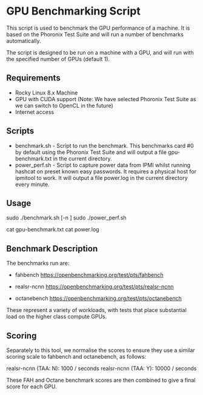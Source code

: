 GPU Benchmarking Script
=======================

This script is used to benchmark the GPU performance of a machine. It is
based on the Phoronix Test Suite and will run a number of benchmarks automatically.

The script is designed to be run on a machine with a GPU, and will
run with the specified number of GPUs (default 1).

Requirements
------------

- Rocky Linux 8.x Machine
- GPU with CUDA support  (Note: We have selected Phoronix Test Suite as we can switch to OpenCL in the future)
- Internet access

Scripts
-------

- benchmark.sh - Script to run the benchmark. This benchmarks card #0 by default using the Phoronix Test Suite and will output a file gpu-benchmark.txt in the current directory.
- power_perf.sh - Script to capture power data from IPMI whilst running hashcat on preset known easy passwords. It requires a physical host for ipmitool to work. It will output a file power.log in the current directory every minute.

Usage
-----
sudo ./benchmark.sh [-n <number of test iterations>]
sudo ./power_perf.sh

cat gpu-benchmark.txt
cat power.log

Benchmark Description
---------------------

The benchmarks run are:

- fahbench https://openbenchmarking.org/test/pts/fahbench

- realsr-ncnn https://openbenchmarking.org/test/pts/realsr-ncnn

- octanebench https://openbenchmarking.org/test/pts/octanebench

These represent a variety of workloads, with tests that place substantial load on the higher class compute GPUs.

Scoring
-------

Separately to this tool, we normalise the scores to ensure they use a similar scoring scale to fahbench and octanebench, as follows:

realsr-ncnn (TAA: N): 1000 / seconds
realsr-ncnn (TAA: Y): 10000 / seconds

These FAH and Octane benchmark scores are then combined to give a final score for each GPU.
